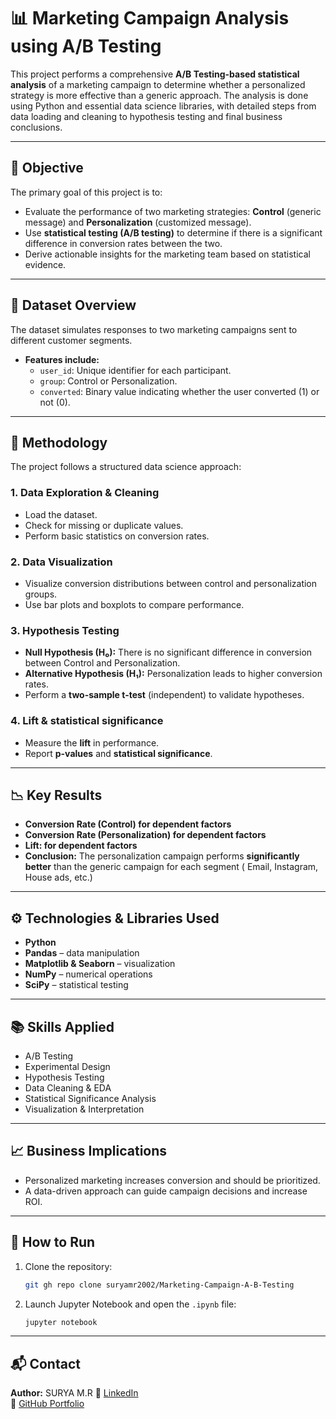 # 📊 Marketing Campaign Analysis using A/B Testing

This project performs a comprehensive **A/B Testing-based statistical analysis** of a marketing campaign to determine whether a personalized strategy is more effective than a generic approach. The analysis is done using Python and essential data science libraries, with detailed steps from data loading and cleaning to hypothesis testing and final business conclusions.

---

## 📌 Objective

The primary goal of this project is to:

- Evaluate the performance of two marketing strategies: **Control** (generic message) and **Personalization** (customized message).
- Use **statistical testing (A/B testing)** to determine if there is a significant difference in conversion rates between the two.
- Derive actionable insights for the marketing team based on statistical evidence.

---

## 🧾 Dataset Overview

The dataset simulates responses to two marketing campaigns sent to different customer segments.

- **Features include:**
  - `user_id`: Unique identifier for each participant.
  - `group`: Control or Personalization.
  - `converted`: Binary value indicating whether the user converted (1) or not (0).

---

## 🧪 Methodology

The project follows a structured data science approach:

### 1. **Data Exploration & Cleaning**
- Load the dataset.
- Check for missing or duplicate values.
- Perform basic statistics on conversion rates.

### 2. **Data Visualization**
- Visualize conversion distributions between control and personalization groups.
- Use bar plots and boxplots to compare performance.

### 3. **Hypothesis Testing**
- **Null Hypothesis (H₀):** There is no significant difference in conversion between Control and Personalization.
- **Alternative Hypothesis (H₁):** Personalization leads to higher conversion rates.
- Perform a **two-sample t-test** (independent) to validate hypotheses.

### 4. **Lift & statistical significance**
- Measure the **lift** in performance.
- Report **p-values** and **statistical significance**.

---

## 📉 Key Results

- **Conversion Rate (Control) for dependent factors** 
- **Conversion Rate (Personalization) for dependent factors**  
- **Lift: for dependent factors** 
- **Conclusion:** The personalization campaign performs **significantly better** than the generic campaign for each segment ( Email, Instagram, House ads, etc.)

---

## ⚙️ Technologies & Libraries Used

- **Python**
- **Pandas** – data manipulation
- **Matplotlib & Seaborn** – visualization
- **NumPy** – numerical operations
- **SciPy** – statistical testing

---

## 📚 Skills Applied

- A/B Testing
- Experimental Design
- Hypothesis Testing
- Data Cleaning & EDA
- Statistical Significance Analysis
- Visualization & Interpretation

---

## 📈 Business Implications

- Personalized marketing increases conversion and should be prioritized.
- A data-driven approach can guide campaign decisions and increase ROI.

---

## 📎 How to Run

1. Clone the repository:
   ```bash
   git gh repo clone suryamr2002/Marketing-Campaign-A-B-Testing
   ```

2. Launch Jupyter Notebook and open the `.ipynb` file:
   ```bash
   jupyter notebook
   ```

---

## 📬 Contact

**Author:** SURYA M.R
📧 [LinkedIn](https://www.linkedin.com/in/surya-m-r/)  
📂 [GitHub Portfolio](https://github.com/tajamulkhann](https://suryamr2002.github.io/))
